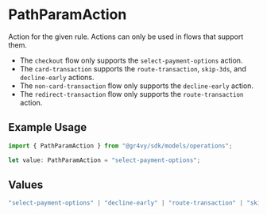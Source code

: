 # PathParamAction

Action for the given rule. Actions can only be used in
flows that support them.

* The `checkout` flow only supports the
`select-payment-options` action.
* The `card-transaction` supports the `route-transaction`,
`skip-3ds`, and `decline-early` actions.
* The `non-card-transaction` flow only supports the
`decline-early` action.
* The `redirect-transaction` flow only supports
the `route-transaction` action.


## Example Usage

```typescript
import { PathParamAction } from "@gr4vy/sdk/models/operations";

let value: PathParamAction = "select-payment-options";
```

## Values

```typescript
"select-payment-options" | "decline-early" | "route-transaction" | "skip-3ds"
```